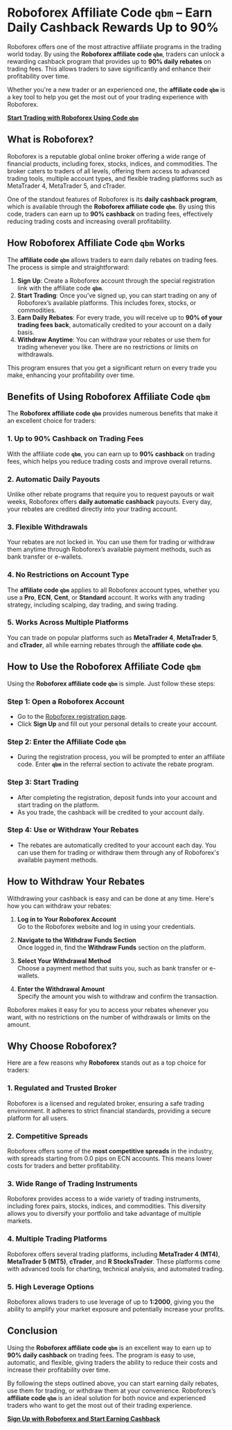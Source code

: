 # Roboforex Affiliate Code `qbm` – Earn Daily Cashback Rewards Up to 90%

Roboforex offers one of the most attractive affiliate programs in the trading world today. By using the **Roboforex affiliate code `qbm`**, traders can unlock a rewarding cashback program that provides up to **90% daily rebates** on trading fees. This allows traders to save significantly and enhance their profitability over time.

Whether you're a new trader or an experienced one, the **affiliate code `qbm`** is a key tool to help you get the most out of your trading experience with Roboforex.

[**Start Trading with Roboforex Using Code `qbm`**](https://my.roboforex.com/en/?a=qbm)

## What is Roboforex?

Roboforex is a reputable global online broker offering a wide range of financial products, including forex, stocks, indices, and commodities. The broker caters to traders of all levels, offering them access to advanced trading tools, multiple account types, and flexible trading platforms such as MetaTrader 4, MetaTrader 5, and cTrader.

One of the standout features of Roboforex is its **daily cashback program**, which is available through the **Roboforex affiliate code `qbm`**. By using this code, traders can earn up to **90% cashback** on trading fees, effectively reducing trading costs and increasing overall profitability.

## How Roboforex Affiliate Code `qbm` Works

The **affiliate code `qbm`** allows traders to earn daily rebates on trading fees. The process is simple and straightforward:

1. **Sign Up**: Create a Roboforex account through the special registration link with the affiliate code **`qbm`**.
2. **Start Trading**: Once you’ve signed up, you can start trading on any of Roboforex’s available platforms. This includes forex, stocks, or commodities.
3. **Earn Daily Rebates**: For every trade, you will receive up to **90% of your trading fees back**, automatically credited to your account on a daily basis.
4. **Withdraw Anytime**: You can withdraw your rebates or use them for trading whenever you like. There are no restrictions or limits on withdrawals.

This program ensures that you get a significant return on every trade you make, enhancing your profitability over time.

## Benefits of Using Roboforex Affiliate Code `qbm`

The **Roboforex affiliate code `qbm`** provides numerous benefits that make it an excellent choice for traders:

### 1. Up to 90% Cashback on Trading Fees

With the affiliate code **`qbm`**, you can earn up to **90% cashback** on trading fees, which helps you reduce trading costs and improve overall returns.

### 2. Automatic Daily Payouts

Unlike other rebate programs that require you to request payouts or wait weeks, Roboforex offers **daily automatic cashback** payouts. Every day, your rebates are credited directly into your trading account.

### 3. Flexible Withdrawals

Your rebates are not locked in. You can use them for trading or withdraw them anytime through Roboforex’s available payment methods, such as bank transfer or e-wallets.

### 4. No Restrictions on Account Type

The **affiliate code `qbm`** applies to all Roboforex account types, whether you use a **Pro**, **ECN**, **Cent**, or **Standard** account. It works with any trading strategy, including scalping, day trading, and swing trading.

### 5. Works Across Multiple Platforms

You can trade on popular platforms such as **MetaTrader 4**, **MetaTrader 5**, and **cTrader**, all while earning rebates through the **affiliate code `qbm`**.

## How to Use the Roboforex Affiliate Code `qbm`

Using the **Roboforex affiliate code `qbm`** is simple. Just follow these steps:

### Step 1: Open a Roboforex Account

- Go to the [Roboforex registration page](https://my.roboforex.com/en/?a=qbm).
- Click **Sign Up** and fill out your personal details to create your account.

### Step 2: Enter the Affiliate Code `qbm`

- During the registration process, you will be prompted to enter an affiliate code. Enter **`qbm`** in the referral section to activate the rebate program.

### Step 3: Start Trading

- After completing the registration, deposit funds into your account and start trading on the platform.
- As you trade, the cashback will be credited to your account daily.

### Step 4: Use or Withdraw Your Rebates

- The rebates are automatically credited to your account each day. You can use them for trading or withdraw them through any of Roboforex's available payment methods.

## How to Withdraw Your Rebates

Withdrawing your cashback is easy and can be done at any time. Here's how you can withdraw your rebates:

1. **Log in to Your Roboforex Account**  
   Go to the Roboforex website and log in using your credentials.

2. **Navigate to the Withdraw Funds Section**  
   Once logged in, find the **Withdraw Funds** section on the platform.

3. **Select Your Withdrawal Method**  
   Choose a payment method that suits you, such as bank transfer or e-wallets.

4. **Enter the Withdrawal Amount**  
   Specify the amount you wish to withdraw and confirm the transaction.

Roboforex makes it easy for you to access your rebates whenever you want, with no restrictions on the number of withdrawals or limits on the amount.

## Why Choose Roboforex?

Here are a few reasons why **Roboforex** stands out as a top choice for traders:

### 1. Regulated and Trusted Broker

Roboforex is a licensed and regulated broker, ensuring a safe trading environment. It adheres to strict financial standards, providing a secure platform for all users.

### 2. Competitive Spreads

Roboforex offers some of the **most competitive spreads** in the industry, with spreads starting from 0.0 pips on ECN accounts. This means lower costs for traders and better profitability.

### 3. Wide Range of Trading Instruments

Roboforex provides access to a wide variety of trading instruments, including forex pairs, stocks, indices, and commodities. This diversity allows you to diversify your portfolio and take advantage of multiple markets.

### 4. Multiple Trading Platforms

Roboforex offers several trading platforms, including **MetaTrader 4 (MT4)**, **MetaTrader 5 (MT5)**, **cTrader**, and **R StocksTrader**. These platforms come with advanced tools for charting, technical analysis, and automated trading.

### 5. High Leverage Options

Roboforex allows traders to use leverage of up to **1:2000**, giving you the ability to amplify your market exposure and potentially increase your profits.

## Conclusion

Using the **Roboforex affiliate code `qbm`** is an excellent way to earn up to **90% daily cashback** on trading fees. The program is easy to use, automatic, and flexible, giving traders the ability to reduce their costs and increase their profitability over time.

By following the steps outlined above, you can start earning daily rebates, use them for trading, or withdraw them at your convenience. Roboforex’s **affiliate code `qbm`** is an ideal solution for both novice and experienced traders who want to get the most out of their trading experience.

[**Sign Up with Roboforex and Start Earning Cashback**](https://my.roboforex.com/en/?a=qbm)
